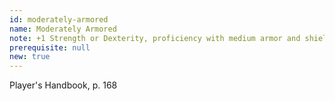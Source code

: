 ```yaml
---
id: moderately-armored
name: Moderately Armored
note: +1 Strength or Dexterity, proficiency with medium armor and shields
prerequisite: null
new: true
---
```

Player's Handbook, p. 168